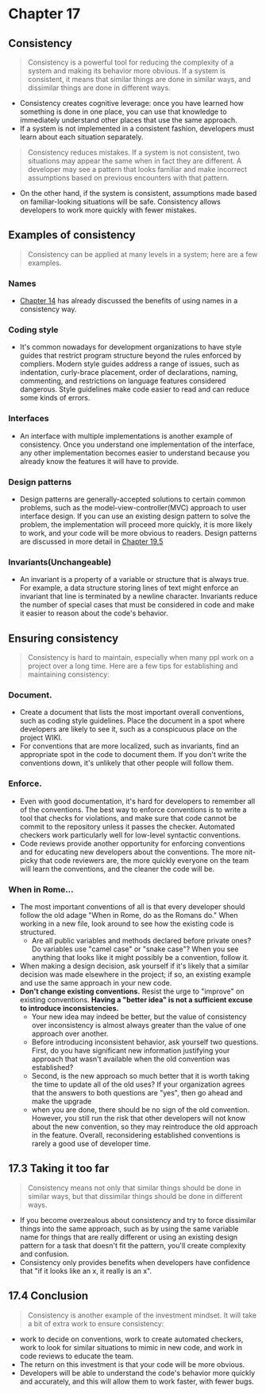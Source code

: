 # Chapter 17

## Consistency
 > Consistency is a powerful tool for reducing the complexity of a system and making its behavior more obvious. If a system is consistent, it means that similar things are done in similar ways, and dissimilar things are done in different ways.
  - Consistency creates cognitive leverage: once you have learned how something is done in one place, you can use that knowledge to immediately understand other places that use the same approach.
  - If a system is not implemented in a consistent fashion, developers must learn about each situation separately.

 > Consistency reduces mistakes. If a system is not consistent, two situations may appear the same when in fact they are different. A developer may see a pattern that looks familiar and make incorrect assumptions based on previous encounters with that pattern.
  - On the other hand, if the system is consistent, assumptions made based on familiar-looking situations will be safe. Consistency allows developers to work more quickly with fewer mistakes.

 ## Examples of consistency
  > Consistency can be applied at many levels in a system; here are a few examples.
 ### Names
 - [Chapter 14](https://github.com/kei95/A_philosophy_of_software_design/blob/master/Chapter14.md) has already discussed the benefits of using names in a consistency way.

 ### Coding style
 - It's common nowadays for development organizations to have style guides that restrict program structure beyond the rules enforced by compliers. Modern style guides address a range of issues, such as indentation, curly-brace placement, order of declarations, naming, commenting, and restrictions on language features considered dangerous. Style guidelines make code easier to read and can reduce some kinds of errors.

 ### Interfaces
 - An interface with multiple implementations is another example of consistency. Once you understand one implementation of the interface, any other implementation becomes easier to understand because you already know the features it will have to provide.

 ### Design patterns
 - Design patterns are generally-accepted solutions to certain common problems, such as the model-view-controller(MVC) approach to user interface design. If you can use an existing design pattern to solve the problem, the implementation will proceed more quickly, it is more likely to work, and your code will be more obvious to readers. Design patterns are discussed in more detail in [Chapter 19.5](https://github.com/kei95/A_philosophy_of_software_design/blob/master/Chapter19.md)

 ### Invariants(Unchangeable)
 - An invariant is a property of a variable or structure that is always true. For example, a data structure storing lines of text might enforce an invariant that line is terminated by a newline character. Invariants reduce the number of special cases that must be considered in code and make it easier to reason about the code's behavior.

 ## Ensuring consistency
 > Consistency is hard to maintain, especially when many ppl work on a project over a long time. Here are a few tips for establishing and maintaining consistency:

  ### Document.
  - Create a document that lists the most important overall conventions, such as coding style guidelines. Place the document in a spot where developers are likely to see it, such as a conspicuous place on the project WIKI.
  - For conventions that are more localized, such as invariants, find an appropriate spot in the code to document them. If you don't write the conventions down, it's unlikely that other people will follow them.

 ### Enforce.
 - Even with good documentation, it's hard for developers to remember all of the conventions. The best way to enforce conventions is to write a tool that checks for violations, and make sure that code cannot be commit to the repository unless it passes the checker. Automated checkers work particularly well for low-level syntactic conventions.
 - Code reviews provide another opportunity for enforcing conventions and for educating new developers about the conventions. The more nit-picky that code reviewers are, the more quickly everyone on the team will learn the conventions, and the cleaner the code will be.

 ### When in Rome...
 - The most important conventions of all is that every developer should follow the old adage "When in Rome, do as the Romans do." When working in a new file, look around to see how the existing code is structured.
   - Are all public variables and methods declared before private ones? Do variables use "camel case" or "snake case"? When you see anything that looks like it might possibly be a convention, follow it.
 - When making a design decision, ask yourself if it's likely that a similar decision was made elsewhere in the project; if so, an existing example and use the same approach in your new code.
 - **Don't change existing conventions.** Resist the urge to "improve" on existing conventions. **Having a "better idea" is not a sufficient excuse to introduce inconsistencies.**
   - Your new idea may indeed be better, but the value of consistency over inconsistency is almost always greater than the value of one approach over another.
   - Before introducing inconsistent behavior, ask yourself two questions. First, do you have significant new information justifying your approach that wasn't available when the old convention was established?
   - Second, is the new approach so much better that it is worth taking the time to update all of the old uses? If your organization agrees that the answers to both questions are "yes", then go ahead and make the upgrade
   - when you are done, there should be no sign of the old convention. However, you still run the risk that other developers will not know about the new convention, so they may reintroduce the old approach in the feature. Overall, reconsidering established conventions is rarely a good use of developer time.

 ## 17.3 Taking it too far
 > Consistency means not only that similar things should be done in similar ways, but that dissimilar things should be done in different ways.
 - If you become overzealous about consistency and try to force dissimilar things into the same approach, such as by using the same variable name for things that are really different or using an existing design pattern for a task that doesn't fit the pattern, you'll create complexity and confusion.
 - Consistency only provides benefits when developers have confidence that "if it looks like an x, it really is an x".

 ## 17.4 Conclusion
 > Consistency is another example of the investment mindset. It will take a bit of extra work to ensure consistency: 
 - work to decide on conventions, work to create automated checkers, work to look for similar situations to mimic in new code, and work in code reviews to educate the team.
 - The return on this investment is that your code will be more obvious.
 - Developers will be able to understand the code's behavior more quickly and accurately, and this will allow them to work faster, with fewer bugs.